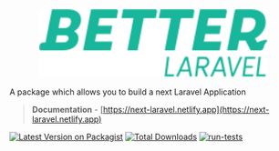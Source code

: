 <p align="center"><a href="https://next-laravel.netlify.app" target="_blank"><img src="images/logo.svg" width="400"></a></p>


A package which allows you to build a next Laravel Application


> **Documentation** - [https://next-laravel.netlify.app](https://next-laravel.netlify.app)

[![Latest Version on Packagist](https://img.shields.io/packagist/v/laranex/next-laravel.svg?style=flat-square)](https://packagist.org/packages/laranex/next-laravel)
[![Total Downloads](https://img.shields.io/packagist/dt/laranex/next-laravel.svg?style=flat-square)](https://packagist.org/packages/laranex/next-laravel)
[![run-tests](https://github.com/laranex/next-laravel/actions/workflows/run-tests.yml/badge.svg)](https://github.com/laranex/next-laravel/actions/workflows/run-tests.yml)


